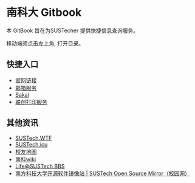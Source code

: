 # 南科大 Gitbook

本 GitBook 旨在为SUSTecher 提供快捷信息查询服务。

移动端须点击左上角, 打开目录。

## 快捷入口
* [官网链接](http://www.sustech.edu.cn/)
* [邮箱服务](http://www.sustech.edu.cn/mail/)
* [Sakai](http://sakai.sustech.edu.cn)
* [联创打印服务](http://pms.sustech.edu.cn)

## 其他资讯
* [SUSTech.WTF](https://www.sustech.wtf/)
* [SUSTech.icu](http://sustech.icu/)
* [校友地图](https://sustech-application.github.io/SUSTech-Alumni-Map/)
* [南科wiki](https://sustc.wiki)
* [Life@SUSTech BBS](https://sustc.io/)
* [南方科技大学开源软件镜像站 | SUSTech Open Source Mirror（校园网）](http://mirrors.sustc.us/)

